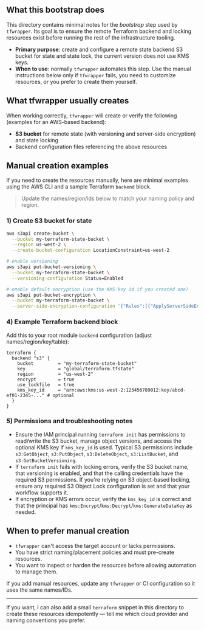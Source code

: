 ## What this bootstrap does

This directory contains minimal notes for the *bootstrap* step used by `tfwrapper`. Its goal is to ensure the remote Terraform backend and locking resources exist before running the rest of the infrastructure tooling.

- **Primary purpose**: create and configure a remote state backend S3 bucket for state and state lock, the current version does not use KMS keys.
- **When to use**: normally `tfwrapper` automates this step. Use the manual instructions below only if `tfwrapper` fails, you need to customize resources, or you prefer to create them yourself.

## What tfwrapper usually creates

When working correctly, `tfwrapper` will create or verify the following (examples for an AWS-based backend):

- **S3 bucket** for remote state (with versioning and server-side encryption) and state locking
- Backend configuration files referencing the above resources

## Manual creation examples

If you need to create the resources manually, here are minimal examples using the AWS CLI and a sample Terraform `backend` block.

> Update the names/region/ids below to match your naming policy and region.

### 1) Create S3 bucket for state

```bash
aws s3api create-bucket \
  --bucket my-terraform-state-bucket \
  --region us-west-2 \
  --create-bucket-configuration LocationConstraint=us-west-2

# enable versioning
aws s3api put-bucket-versioning \
  --bucket my-terraform-state-bucket \
  --versioning-configuration Status=Enabled

# enable default encryption (use the KMS key id if you created one)
aws s3api put-bucket-encryption \
  --bucket my-terraform-state-bucket \
  --server-side-encryption-configuration '{"Rules":[{"ApplyServerSideEncryptionByDefault":{"SSEAlgorithm":"aws:kms"}}]}'
```

### 4) Example Terraform backend block

Add this to your root module `backend` configuration (adjust names/region/key/table):

```hcl
terraform {
  backend "s3" {
    bucket         = "my-terraform-state-bucket"
    key            = "global/terraform.tfstate"
    region         = "us-west-2"
    encrypt        = true
    use_lockfile   = true
    kms_key_id     = "arn:aws:kms:us-west-2:123456789012:key/abcd-ef01-2345-..." # optional
  }
}
```

### 5) Permissions and troubleshooting notes

- Ensure the IAM principal running `terraform init` has permissions to read/write the S3 bucket, manage object versions, and access the optional KMS key if `kms_key_id` is used. Typical S3 permissions include `s3:GetObject`, `s3:PutObject`, `s3:DeleteObject`, `s3:ListBucket`, and `s3:GetBucketVersioning`.
- If `terraform init` fails with locking errors, verify the S3 bucket name, that versioning is enabled, and that the calling credentials have the required S3 permissions. If you're relying on S3 object-based locking, ensure any required S3 Object Lock configuration is set and that your workflow supports it.
- If encryption or KMS errors occur, verify the `kms_key_id` is correct and that the principal has `kms:Encrypt`/`kms:Decrypt`/`kms:GenerateDataKey` as needed.

## When to prefer manual creation

- `tfwrapper` can't access the target account or lacks permissions.
- You have strict naming/placement policies and must pre-create resources.
- You want to inspect or harden the resources before allowing automation to manage them.

If you add manual resources, update any `tfwrapper` or CI configuration so it uses the same names/IDs.

---

If you want, I can also add a small `terraform` snippet in this directory to create these resources idempotently — tell me which cloud provider and naming conventions you prefer.
